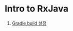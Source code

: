 # Intro to RxJava

1. [Gradle build 설정](https://github.com/shbaik82/intro-to-rxjava/blob/master/Build.md)
